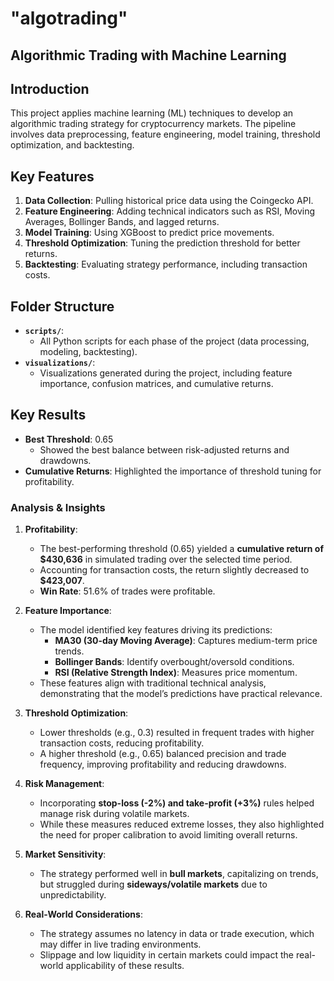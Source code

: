 # "algotrading"

## Algorithmic Trading with Machine Learning

## Introduction
This project applies machine learning (ML) techniques to develop an algorithmic trading strategy for cryptocurrency markets. The pipeline involves data preprocessing, feature engineering, model training, threshold optimization, and backtesting.

## Key Features
1. **Data Collection**: Pulling historical price data using the Coingecko API.
2. **Feature Engineering**: Adding technical indicators such as RSI, Moving Averages, Bollinger Bands, and lagged returns.
3. **Model Training**: Using XGBoost to predict price movements.
4. **Threshold Optimization**: Tuning the prediction threshold for better returns.
5. **Backtesting**: Evaluating strategy performance, including transaction costs.

## Folder Structure
- **`scripts/`**:
  - All Python scripts for each phase of the project (data processing, modeling, backtesting).
- **`visualizations/`**:
  - Visualizations generated during the project, including feature importance, confusion matrices, and cumulative returns.

## Key Results
- **Best Threshold**: 0.65
  - Showed the best balance between risk-adjusted returns and drawdowns.
- **Cumulative Returns**: Highlighted the importance of threshold tuning for profitability.

### Analysis & Insights

1. **Profitability**:
   - The best-performing threshold (0.65) yielded a **cumulative return of $430,636** in simulated trading over the selected time period.
   - Accounting for transaction costs, the return slightly decreased to **$423,007**.
   - **Win Rate**: 51.6% of trades were profitable.

2. **Feature Importance**:
   - The model identified key features driving its predictions:
     - **MA30 (30-day Moving Average)**: Captures medium-term price trends.
     - **Bollinger Bands**: Identify overbought/oversold conditions.
     - **RSI (Relative Strength Index)**: Measures price momentum.
   - These features align with traditional technical analysis, demonstrating that the model’s predictions have practical relevance.

3. **Threshold Optimization**:
   - Lower thresholds (e.g., 0.3) resulted in frequent trades with higher transaction costs, reducing profitability.
   - A higher threshold (e.g., 0.65) balanced precision and trade frequency, improving profitability and reducing drawdowns.

4. **Risk Management**:
   - Incorporating **stop-loss (-2%) and take-profit (+3%)** rules helped manage risk during volatile markets.
   - While these measures reduced extreme losses, they also highlighted the need for proper calibration to avoid limiting overall returns.

5. **Market Sensitivity**:
   - The strategy performed well in **bull markets**, capitalizing on trends, but struggled during **sideways/volatile markets** due to unpredictability.

6. **Real-World Considerations**:
   - The strategy assumes no latency in data or trade execution, which may differ in live trading environments.
   - Slippage and low liquidity in certain markets could impact the real-world applicability of these results.
